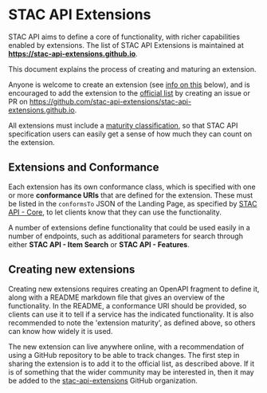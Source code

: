 # STAC API Extensions

STAC API aims to define a core of functionality, with richer capabilities enabled by extensions. The list of
STAC API Extensions is maintained at **<https://stac-api-extensions.github.io>**.

This document explains the process of creating and maturing an extension.

Anyone is welcome to create an extension (see [info on this](#creating-new-extensions) below), and is encouraged
to add the extension to the [official list](https://stac-api-extensions.github.io) by creating an issue or PR
on <https://github.com/stac-api-extensions/stac-api-extensions.github.io>.

All extensions must include a [maturity classification](README.md#maturity-classification), so that STAC API
specification users can easily get a sense of how much they can count on the extension.

## Extensions and Conformance

Each extension has its own conformance class, which is specified with one or more **conformance URIs**
that are defined for the extension. These must be listed in the `conformsTo` JSON of the Landing Page,
as specified by [STAC API - Core](core/), to let clients know that they can use the functionality.

A number of extensions define functionality that could be used easily in a number of endpoints, such
as additional parameters for search through either **STAC API - Item Search** or **STAC API - Features**.

## Creating new extensions

Creating new extensions requires creating an OpenAPI fragment to define it, along with a README markdown file that gives
an overview of the functionality. In the README, a conformance URI should be provided, so clients can use it to tell if
a service has the indicated functionality. It is also recommended to note the 'extension maturity', as defined above,
so others can know how widely it is used.

The new extension can live anywhere online, with a recommendation of using a GitHub repository to be able to track changes.
The first step in sharing the extension is to add it to the official list, as described above. If it is of something
that the wider community may be interested in, then it may be added to the
[stac-api-extensions](https://github.com/stac-api-extensions) GitHub organization.
